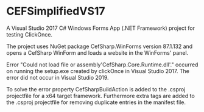 # CEFSimplifiedVS17
A Visual Studio 2017 C# Windows Forms App (.NET Framework) project for testing ClickOnce. 

The project uses NuGet package CefSharp.WinForms version 87.1.132 and opens a CefSharp WinForm and loads a website in the WinForms' panel.

Error "Could not load file or assembly'CefSharp.Core.Runtime.dll'." occurred on running the setup.exe created by clickOnce in Visual Studio 2017. The error did not occur in Visual Studio 2019.

To solve the error property CefSharpBuildAction is added to the .csproj projectfile for a x64 target framework. Furthermore extra tags are added to the .csproj projectfile for removing duplicate entries in the manifest file.
